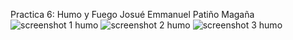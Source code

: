 Practica 6: Humo y Fuego
Josué Emmanuel Patiño Magaña
![screenshot 1 humo](https://github.com/JosuePatino/Simulacion-por-computadora---Josue-Patino/assets/144542355/b766888a-fc5c-4a0f-b0f1-b1e10642eb39)
![screenshot 2 humo](https://github.com/JosuePatino/Simulacion-por-computadora---Josue-Patino/assets/144542355/e3cb434f-405a-4872-8b48-88fa3cdf302d)
![screenshot 3 humo](https://github.com/JosuePatino/Simulacion-por-computadora---Josue-Patino/assets/144542355/bd53c0ff-0fa9-4eac-97a7-f1ce4a173793)
